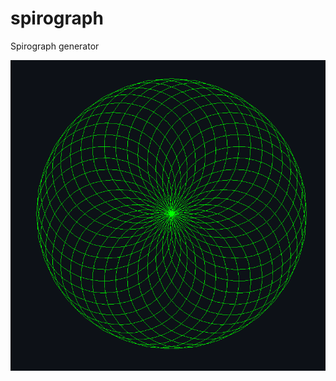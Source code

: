 # spirograph
Spirograph generator

![alt text](https://github.com/s1MpLyS1m0N/spirograph/blob/main/terra.png?raw=true)
